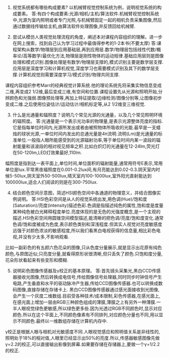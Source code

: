 1. 视觉系统都有哪些构成要素? 以机械臂视觉控制系统为例，说明视觉系统的构成要素。 
答:有四个构成要素:光源/相机/主机/算法软件.机械臂视觉控制系统中,光源为室内照明或者专门光照,与机械臂固定一起的相机负责采集图像,然后通过数据线传输给主机,由算法软件处理图像,并反馈回给机械臂.

2. 尝试从模仿人类视觉处理流程的角度，阐述本对课程内容组织的理解。进一步在网上搜索，找到自己认为学习过程中最值得参考的1-2本书(不要太厚) 
答:课程架构从数学/物理层到应用基础层,再到应用层.数学/物理层包括线性代数/概率论/高等数学/最优化方法,物理层是刚性物体的运动规律.基础应用层则是图像处理和模式识别.图像处理是有数学/物理层支撑的,模式识别主要是数学层支撑.应用层是深度学习和计算机视觉,深度学习也需要模式识别及其下的数学层支撑.计算机视觉则需要深度学习/模式识别/物理共同支撑.

课程内容组织参考Marr的经典视觉计算系统.他的理论系统先将采集实物信息变成二维,再变成2 1/2维,最后变成三维,有空间和位置.课程设置先从光源和照明开始,分辨颜色和光强弱.图像预处理等,再加上特征提取/边缘检测/图像分别等,让图像初步变成二维.之后使用位姿估计/运动估计/相机标定等,从2 1/2维变三维视觉.

3. 什么是光通量和辐照度？说明几个常见光源的光通量，以及几个常见照明环境的辐照度。 
答:光通量是一个表示光功率的物理量,是表示光源整体亮度的指标.它是指每单位时间内,光源所发出或者由被照物体所吸收的光能.最早是一支蜡烛的球状光源,一单位时间内发出的总通光量是4π流明.流明(Lm)是光通量的标准单位.一般指人眼所能感受到的光源辐射功率,等于单位时间内某一波段的辐射能量和该波段的相对视见频率之积.比如白炽灯的光通量在12-24lm,荧光灯在50-120lm,LED灯效果最好,110lm.

幅照度是指到达一表平面上,单位时间,单位面积的辐射能量,通常用符号E表示,常用单位是lux.平常黑夜福照度在0.001-0.2lux间,有月亮能达到0.02-0.3.阴天室内时候5-50lux,阴天室外50-500lux,晴天室内100-1000lux,室外阳光直射能达到100000lux,适合人们阅读的则是在300-750lux.

4. 结合颜色空间示意图，简述HSI颜色空间中各通道的物理意义，并结合图像实例说明。 
答:HSI色彩空间是从人的视觉系统出发,用色调(Hue)/饱和度(Saturation)/亮度(intensity)描述色彩.色调是指描述纯色的属性,饱和度是度量某种纯色被白光稀释程度单位.亮度体现的是无色的光强度概念,是一个主观的描述.HSI色彩空间用圆锥空间模型描述,能清晰的把色调/亮度/饱和度变化.通常色调/饱和度被成为色度,表示颜色类别和深浅程度.但其实人视觉对亮度敏感度远强于对颜色浓淡的敏感程度,所以我们看黑白电视获得的信息量,相比彩色电视,并没有少太多,不影响观看.

比如一副彩色的有五颜六色花朵的图像,只从色度分量展示,就是显示出花原有纯色颜色,与原图近似;只亮度分量,就看得原形状很清晰,但只丢失了颜色.只饱和度分量,花朵形状看起来有些变形和模糊.

5. 说明彩色图像传感器及γ校正的基本原理。
答:首先镜头采集光,黑白CCD传感器接收光图像,然后转换成电信号,传给图像信号处理器,同时同步时钟信号产生电路,产生垂直和水平的驱动脉冲产生器,传给CCD图像传感器.也可以转换成数码图像,直接存储在存储卡上.
黑白CCD图像传感器通过感光面接收到光图像,会产生一个灰度二维数组.目前受各种技术/成本限制,彩色传感器,在感光面上,在感光面上增加一层由RGB三种颜色组成的薄膜,薄膜之上有另外一种薄膜.一半人眼视觉绿色更敏感,所以绿色更多些.因为光透过RGB不同颜色时,显示对应颜色.所以在这个平面上,不同颜色像素有不同排列,对应颜色分量也不同,用以显示不同颜色.最终以一维数组存储在计算机内存中.

γ校正是根据人眼与相机对光敏感度不同.人眼视觉感应和照明值关系是非线性的,照明处于18%的相对值,人眼里已经显示出50%的亮度.所以,传感器敏感图像先做γ=2.2的校正,可以直接输出影像到屏幕.如果要存储在存储器上,要做一个γ=1/2.2的校正.
